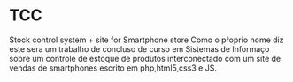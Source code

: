 # TCC
Stock control system + site for Smartphone store
Como o pŕoprio nome diz este sera um trabalho de concluso de curso em Sistemas de Informaço sobre um controle de estoque de produtos interconectado com um site de vendas de smartphones escrito em php,html5,css3 e JS.
